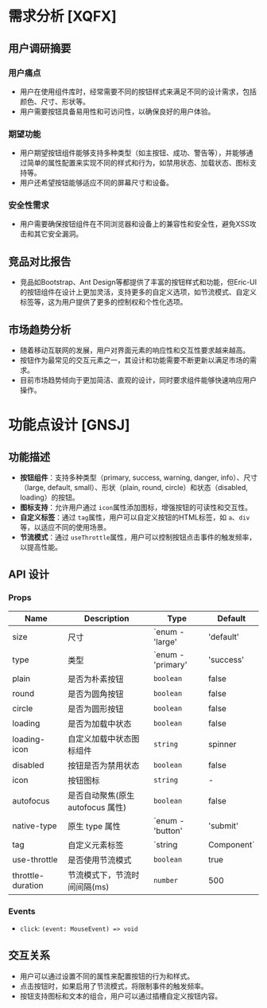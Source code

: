# 需求分析 [XQFX]

## 用户调研摘要

### 用户痛点

- 用户在使用组件库时，经常需要不同的按钮样式来满足不同的设计需求，包括颜色、尺寸、形状等。
- 用户需要按钮具备易用性和可访问性，以确保良好的用户体验。

### 期望功能

- 用户期望按钮组件能够支持多种类型（如主按钮、成功、警告等），并能够通过简单的属性配置来实现不同的样式和行为，如禁用状态、加载状态、图标支持等。
- 用户还希望按钮能够适应不同的屏幕尺寸和设备。

### 安全性需求

- 用户需要确保按钮组件在不同浏览器和设备上的兼容性和安全性，避免XSS攻击和其它安全漏洞。

## 竞品对比报告

- 竞品如Bootstrap、Ant Design等都提供了丰富的按钮样式和功能，但Eric-UI的按钮组件在设计上更加灵活，支持更多的自定义选项，如节流模式、自定义标签等，这为用户提供了更多的控制权和个性化选项。

## 市场趋势分析

- 随着移动互联网的发展，用户对界面元素的响应性和交互性要求越来越高。
- 按钮作为最常见的交互元素之一，其设计和功能需要不断更新以满足市场的需求。
- 目前市场趋势倾向于更加简洁、直观的设计，同时要求组件能够快速响应用户操作。

# 功能点设计 [GNSJ]

## 功能描述

- **按钮组件**：支持多种类型（primary, success, warning, danger, info）、尺寸（large, default, small）、形状（plain, round, circle）和状态（disabled, loading）的按钮。
- **图标支持**：允许用户通过 `icon`属性添加图标，增强按钮的可读性和交互性。
- **自定义标签**：通过 `tag`属性，用户可以自定义按钮的HTML标签，如 `a`、`div`等，以适应不同的使用场景。
- **节流模式**：通过 `useThrottle`属性，用户可以控制按钮点击事件的触发频率，以提高性能。

## API 设计

### Props

| Name              | Description                       | Type              | Default    |
| ----------------- | --------------------------------- | ----------------- | ---------- |
| size              | 尺寸                              | `enum - 'large'   | 'default'  |
| type              | 类型                              | `enum - 'primary' | 'success'  |
| plain             | 是否为朴素按钮                    | `boolean`       | false      |
| round             | 是否为圆角按钮                    | `boolean`       | false      |
| circle            | 是否为圆形按钮                    | `boolean`       | false      |
| loading           | 是否为加载中状态                  | `boolean`       | false      |
| loading-icon      | 自定义加载中状态图标组件          | `string`        | spinner    |
| disabled          | 按钮是否为禁用状态                | `boolean`       | false      |
| icon              | 按钮图标                          | `string`        | -          |
| autofocus         | 是否自动聚焦(原生 autofocus 属性) | `boolean`       | false      |
| native-type       | 原生 type 属性                    | `enum - 'button'  | 'submit'   |
| tag               | 自定义元素标签                    | `string           | Component` |
| use-throttle      | 是否使用节流模式                  | `boolean`       | true       |
| throttle-duration | 节流模式下，节流时间间隔(ms)      | `number`        | 500        |

### Events

- `click`: `(event: MouseEvent) => void`

## 交互关系

- 用户可以通过设置不同的属性来配置按钮的行为和样式。
- 点击按钮时，如果启用了节流模式，将限制事件的触发频率。
- 按钮支持图标和文本的组合，用户可以通过插槽自定义按钮内容。
